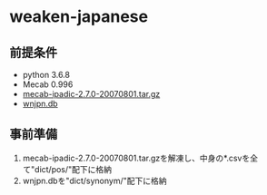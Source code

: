# weaken-japanese
## 前提条件
* python 3.6.8
* Mecab 0.996
* [mecab-ipadic-2.7.0-20070801.tar.gz](https://drive.google.com/uc?export=download&id=0B4y35FiV1wh7MWVlSDBCSXZMTXM)
* [wnjpn.db](http://compling.hss.ntu.edu.sg/wnja/)

## 事前準備
1. mecab-ipadic-2.7.0-20070801.tar.gzを解凍し、中身の*.csvを全て"dict/pos/"配下に格納
2. wnjpn.dbを"dict/synonym/"配下に格納